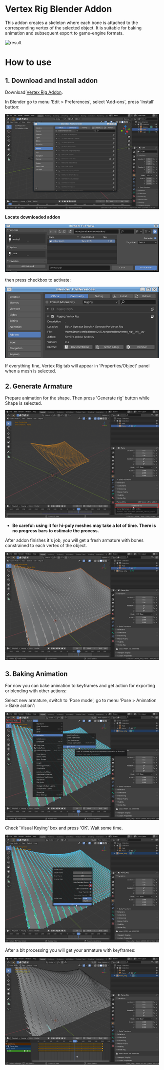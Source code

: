 # Vertex Rig Blender Addon

This addon creates a skeleton where each bone is attached to the corresponding vertex of the selected object.
It is suitable for baking animation and subsequent export to game-engine formats.

![result](res/result.gif)

# How to use
## 1. Download and Install addon

Download [Vertex Rig Addon](https://github.com/probka/VertexRig/releases/download/v1.0/vertex_rig.zip).

In Blender go to menu 'Edit > Preferences', select 'Add-ons', press 'Install' button:

![i1_pressInstall](res/install1.png)

**Locate downloaded addon**

![i1_findAddon](res/install2.png)

then press checkbox to activate:

![i1_activate](res/enable.png)

If everything fine, Vertex Rig tab will appear in 'Properties/Object' panel when a mesh is selected.

## 2. Generate Armature

Prepare animation for the shape. Then press 'Generate rig' button while Shape is selected.

![p2_pressButton](res/generate1.png)

- **Be careful: using it for hi-poly meshes may take a lot of time. There is no progress bars to estimate the process.**

After addon finishes it's job, you will get a fresh armature with bones constrained to each vertex of the object.

![p3_ready](res/generate2.png)

## 3. Baking Animation

For now you can bake animation to keyframes and get action for exporting or blending with other actions:

Select new armature, switch to 'Pose mode', go to menu 'Pose > Animation > Bake action':

![p3_bake](res/bake1.png)

Check 'Visual Keying' box and press 'OK'. Wait some time.

![p3_bakeSettings](res/bake2.png)

After a bit processing you will get your armature with keyframes:

![p3_enjoy](res/bake3.png)
